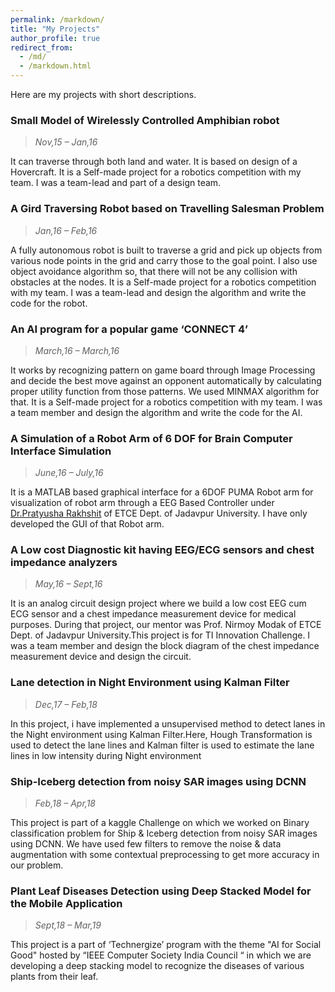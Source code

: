 ```yaml
---
permalink: /markdown/
title: "My Projects"
author_profile: true
redirect_from: 
  - /md/
  - /markdown.html
---
```

Here are my projects with short descriptions.

### Small Model of Wirelessly Controlled Amphibian robot
> *Nov,15 – Jan,16*

It can traverse through both land and water. It is based on design of a Hovercraft. It is a Self-made project for a robotics competition with my team. I was a team-lead and part of a design team.

### A Gird Traversing Robot based on Travelling Salesman Problem
> *Jan,16 – Feb,16*

A fully autonomous robot is built to traverse a grid and pick up objects from various node points in the grid and carry those to the goal point. I also use object avoidance algorithm so, that there will not be any collision with obstacles at the nodes. It is a Self-made project for a robotics competition with my team. I was a team-lead and design the algorithm and write the code for the robot.

### An AI program for a popular game ‘CONNECT 4’
> *March,16 – March,16*

It works by recognizing pattern on game board through Image Processing and decide the best move against an opponent automatically by calculating proper utility function from those patterns. We used MINMAX algorithm for that. It is a Self-made project for a robotics competition with my team. I was a team member and design the algorithm and write the code for the AI.

### A Simulation of a Robot Arm of 6 DOF for Brain Computer Interface Simulation
> *June,16 – July,16*

It is a MATLAB based graphical interface for a 6DOF PUMA Robot arm for visualization of robot arm through a EEG Based Controller under [Dr.Pratyusha Rakhshit](https://scholar.google.co.in/citations?user=00rPoQEAAAAJ&hl=en)  of ETCE Dept. of Jadavpur University. I have only developed the GUI of that Robot arm.

### A Low cost Diagnostic kit having EEG/ECG sensors and chest impedance analyzers
> *May,16 – Sept,16*

It is an analog circuit design project where we build a low cost EEG cum ECG sensor and a chest impedance measurement device for medical purposes. During that project, our mentor was  Prof. Nirmoy Modak of ETCE Dept. of Jadavpur University.This project is for TI Innovation Challenge. I was a team member and design the block diagram of the chest impedance measurement device and design the circuit.

### Lane detection in Night Environment using Kalman Filter 
> *Dec,17 – Feb,18*

In this project, i have implemented a unsupervised method to detect lanes in the Night environment using Kalman
Filter.Here, Hough Transformation is used to detect the lane lines and Kalman filter is used to estimate the lane
lines in low intensity during Night environment

### Ship-Iceberg detection from noisy SAR images using DCNN 
> *Feb,18 – Apr,18*

This project is part of a kaggle Challenge on which we worked on Binary classification problem for Ship & Iceberg
detection from noisy SAR images using DCNN. We have used few filters to remove the noise & data augmentation
with some contextual preprocessing to get more accuracy in our problem.

### Plant Leaf Diseases Detection using Deep Stacked Model for the Mobile Application 
> *Sept,18 – Mar,19* 

This project is a part of ‘Technergize’ program with the theme "AI for Social Good" hosted by “IEEE Computer Society India Council “ in which we are
developing a deep stacking model to recognize the diseases of various plants from their leaf.



